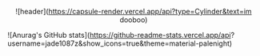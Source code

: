 <div align="center">
  
  ![header](https://capsule-render.vercel.app/api?type=Cylinder&text=im dooboo)
</div>

![Anurag's GitHub stats](https://github-readme-stats.vercel.app/api?
username=jade1087z&show_icons=true&theme=material-palenight)
